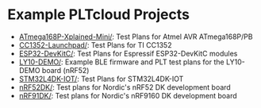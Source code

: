 # Example PLTcloud Projects

- [ATmega168P-Xplained-Mini/](ATmega168P-Xplained-Mini/): Test Plans for Atmel AVR ATmega168P/PB
- [CC1352-Launchpad/](CC1352-Launchpad/): Test Plans for TI CC1352
- [ESP32-DevKitC/](ESP32-DevKitC/): Test Plans for Espressif ESP32-DevKitC modules
- [LY10-DEMO/](LY10-DEMO/): Example BLE firmware and PLT test plans for the LY10-DEMO board (nRF52)
- [STM32L4DK-IOT/](STM32L4DK-IOT/): Test Plans for STM32L4DK-IOT
- [nRF52DK/](nRF52DK/): Test plans for Nordic's nRF52 DK development board
- [nRF91DK/](nRF91DK/): Test plans for Nordic's nRF9160 DK development board
